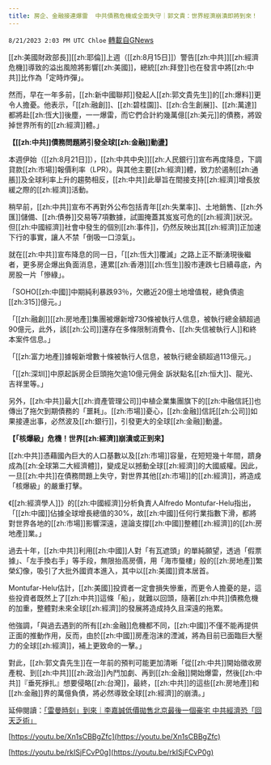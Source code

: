 ```yaml
---
title: 房企、金融接連爆雷  中共債務危機或全面失守｜郭文貴：世界經濟崩潰即將到來！
---
```

`8/21/2023 2:03 PM UTC Chloe` [轉載自GNews](https://gnews.org/articles/1578934)



[[zh:美國財政部長]][[zh:耶倫]]上週（[[zh:8月15日]]）警告[[zh:中共]][[zh:經濟危機]]導致的溢出風險將影響[[zh:美國]]，總統[[zh:拜登]]也在發言中將[[zh:中共]]比作為「定時炸彈」。  

然而，早在一年多前，[[zh:新中國聯邦]]發起人[[zh:郭文貴先生]]的[[zh:爆料]]更令人擔憂。他表示，「[[zh:融創]]、[[zh:碧桂園]]、[[zh:合生創展]]、[[zh:萬達]]都將赴[[zh:恆大]]後塵，一一爆雷，而它們合計約幾萬億[[zh:美元]]的債務，將毀掉世界所有的[[zh:經濟]]體。」

  

**【[[zh:中共]]債務問題將引發全球[[zh:金融]]動盪】**

  

本週伊始（[[zh:8月21日]]），[[zh:中共中央]][[zh:人民銀行]]宣布再度降息，下調貸款[[zh:市場]]報價利率（LPR）。與其他主要[[zh:經濟]]體，致力於遏制[[zh:通脹]]及全球利率上升的趨勢相反，[[zh:中共]]此舉旨在間接支持[[zh:經濟]]增長放緩之際的[[zh:經濟]]活動。

  

稍早前，[[zh:中共]]宣布不再對外公布包括青年[[zh:失業率]]、土地銷售、[[zh:外匯]]儲備、[[zh:債券]]交易等7項數據，試圖掩蓋其岌岌可危的[[zh:經濟]]狀況。但[[zh:中國經濟]]社會中發生的個別[[zh:事件]]，仍然反映出其[[zh:經濟]]正加速下行的事實，讓人不禁「倒吸一口涼氣」。

  

就在[[zh:中共]]宣布降息的同一日，「[[zh:恆大]]覆滅」之路上正不斷湧現後繼者，更多房企爆出負面消息，連累[[zh:香港]][[zh:恆生]]股市連跌七日續尋底，內房股一片「慘綠」。

  

「SOHO[[zh:中國]]中期純利暴跌93％，欠繳近20億土地增值稅，總負債逾[[zh:315]]億元。」

  

「[[zh:融創]][[zh:房地產]]集團被爆新增730條被執行人信息，被執行總金額超過90億元，此外，該[[zh:公司]]還存在多條限制消費令、[[zh:失信被執行人]]和終本案件信息。」

  

「[[zh:富力地產]]據報新增數十條被執行人信息，被執行總金額超過113億元。」

  

「[[zh:深圳]]中原起訴房企巨頭拖欠逾10億元佣金 訴狀點名[[zh:恒大]]、龍光、吉祥里等。」

  

另外，[[zh:中共]]最大[[zh:資產管理公司]]中植企業集團旗下的[[zh:中融信託]]也傳出了拖欠到期債務的「噩耗」。[[zh:市場]]憂心，[[zh:金融]]信託[[zh:公司]]如果接連出事，必然波及[[zh:銀行]]，引發更大的全球[[zh:金融]]動盪。

  

**【「核爆級」危機！世界[[zh:經濟]]崩潰或正到來】**

  

[[zh:中共]]憑藉國內巨大的人口基數以及[[zh:市場]]容量，在短短幾十年間，躋身成為[[zh:全球第二大經濟體]]，變成足以撼動全球[[zh:經濟]]的大國威權。因此，一旦[[zh:中共]]在債務問題上失守，對世界其他[[zh:市場]]的[[zh:經濟]]，將造成「核爆級」的嚴重打擊。

  

《[[zh:經濟學人]]》的[[zh:中國經濟]]分析負責人Alfredo Montufar-Helu指出，「[[zh:中國]]佔據全球增長總值的30%，故[[zh:中國]]任何行業指數下滑，都將對世界各地的[[zh:市場]]影響深遠，遑論支撐[[zh:中國]]整體[[zh:經濟]]的[[zh:房地產]]業。」

  

過去十年，[[zh:中共]]利用[[zh:中國]]人對「有瓦遮頭」的單純願望，透過「假票據」、「左手換右手」等手段，無限抬高房價，用「海市蜃樓」般的[[zh:房地產]]繁榮幻像，吸引了大批外國資本進入，其中以[[zh:美國]]資本居首。

  

Montufar-Helu估計，[[zh:美國]]投資者一定會損失慘重，而更令人擔憂的是，這些投資者既然上了[[zh:中共]]這條「船」，就難以回頭，隨著[[zh:中共]]債務危機的加重，整體對未來全球[[zh:經濟]]的發展將造成持久且深遠的拖累。

  

他強調，「與過去遇到的所有[[zh:金融]]危機都不同，[[zh:中國]]不僅不能再提供正面的推動作用，反而，由於[[zh:中國]]房產泡沫的湮滅，將為目前已面臨巨大壓力的全球[[zh:經濟]]，補上更致命的一擊。」

  

對此，[[zh:郭文貴先生]]在一年前的預判可能更加清晰「從[[zh:中共]]開始徵收房產稅、到[[zh:中共]][[zh:政治]]內鬥加劇、再到[[zh:金融]]開始爆雷，然後[[zh:中共]]『垂死掙扎』想要侵略[[zh:台灣]]，最終，[[zh:中共]]的這些[[zh:房地產]]和[[zh:金融]]界的萬億負債，將必然導致全球[[zh:經濟]]的崩潰。」

延伸閱讀：[「雷曼時刻」到來｜李嘉誠低價拋售北京最後一個豪宅 中共經濟恐「回天乏術」](https://gnews.org/m/1577606)

[https://youtu.be/Xn1sCBBgZfc](https://youtu.be/Xn1sCBBgZfc)

[https://youtu.be/rkISjFCvP0g](https://youtu.be/rkISjFCvP0g)

